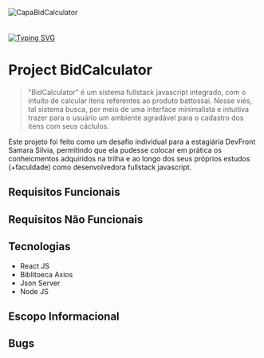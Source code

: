 ![CapaBidCalculator](https://user-images.githubusercontent.com/113690864/228866780-26b69a12-9075-40e5-9671-38d72debc3c5.gif)
<br><br><br>
[![Typing SVG](https://readme-typing-svg.demolab.com?font=Fira+Code&pause=1000&width=435&lines=BidCalculator!;ReactJS+-+Axios+-+Json+Server!&pause=1000&color=00bdd6&width=435)](https://git.io/typing-svg)

# Project BidCalculator

> "BidCalculator" é um sistema fullstack javascript integrado, com o intuito de calcular itens referentes ao produto battossai. Nesse viés, tal sistema busca,
por meio de uma interface minimalista e intuitiva trazer para o usuário um ambiente agradável para o cadastro dos itens com seus cáclulos.

Este projeto foi feito como um desafio individual para a estagiária DevFront Samara Silvia, permitindo que ela pudesse colocar em prática os conheicmentos adquiridos na trilha e ao longo dos seus próprios estudos (+faculdade) como desenvolvedora fullstack javascript.

## Requisitos Funcionais
## Requisitos Não Funcionais 

## Tecnologias

- React JS
- Biblitoeca Axios
- Json Server
- Node JS

## Escopo Informacional
## Bugs 
